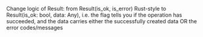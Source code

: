 Change logic of Result:
from Result(is_ok, is_error) Rust-style
to Result(is_ok: bool, data: Any), i.e. the flag tells you if the operation has succeeded, and the data carries either the successfully created data OR the error codes/messages